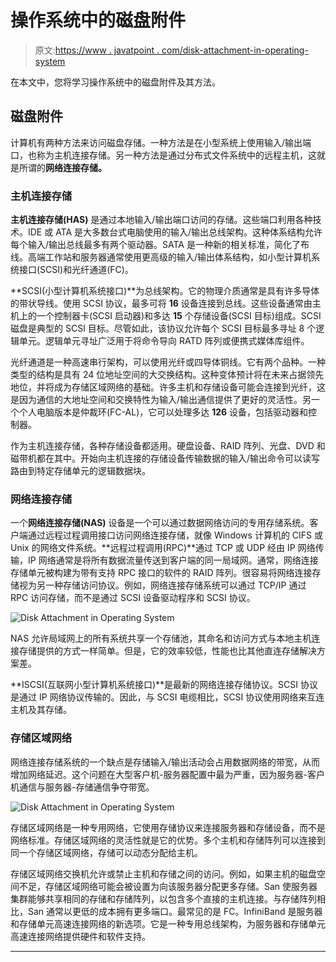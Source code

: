 # 操作系统中的磁盘附件

> 原文:[https://www . javatpoint . com/disk-attachment-in-operating-system](https://www.javatpoint.com/disk-attachment-in-operating-system)

在本文中，您将学习操作系统中的磁盘附件及其方法。

## 磁盘附件

计算机有两种方法来访问磁盘存储。一种方法是在小型系统上使用输入/输出端口，也称为主机连接存储。另一种方法是通过分布式文件系统中的远程主机，这就是所谓的**网络连接存储。**

### 主机连接存储

**主机连接存储(HAS)** 是通过本地输入/输出端口访问的存储。这些端口利用各种技术。IDE 或 ATA 是大多数台式电脑使用的输入/输出总线架构。这种体系结构允许每个输入/输出总线最多有两个驱动器。SATA 是一种新的相关标准，简化了布线。高端工作站和服务器通常使用更高级的输入/输出体系结构，如小型计算机系统接口(SCSI)和光纤通道(FC)。

**SCSI(小型计算机系统接口)**为总线架构。它的物理介质通常是具有许多导体的带状导线。使用 SCSI 协议，最多可将 **16** 设备连接到总线。这些设备通常由主机上的一个控制器卡(SCSI 启动器)和多达 **15** 个存储设备(SCSI 目标)组成。SCSI 磁盘是典型的 SCSI 目标。尽管如此，该协议允许每个 SCSI 目标最多寻址 8 个逻辑单元。逻辑单元寻址广泛用于将命令导向 RATD 阵列或便携式媒体库组件。

光纤通道是一种高速串行架构，可以使用光纤或四导体铜线。它有两个品种。一种类型的结构是具有 24 位地址空间的大交换结构。这种变体预计将在未来占据领先地位，并将成为存储区域网络的基础。许多主机和存储设备可能会连接到光纤，这是因为通信的大地址空间和交换特性为输入/输出通信提供了更好的灵活性。另一个个人电脑版本是仲裁环(FC-AL)，它可以处理多达 **126** 设备，包括驱动器和控制器。

作为主机连接存储，各种存储设备都适用。硬盘设备、RAID 阵列、光盘、DVD 和磁带机都在其中。开始向主机连接的存储设备传输数据的输入/输出命令可以读写路由到特定存储单元的逻辑数据块。

### 网络连接存储

一个**网络连接存储(NAS)** 设备是一个可以通过数据网络访问的专用存储系统。客户端通过远程过程调用接口访问网络连接存储，就像 Windows 计算机的 CIFS 或 Unix 的网络文件系统。**远程过程调用(RPC)**通过 TCP 或 UDP 经由 IP 网络传输，IP 网络通常是将所有数据流量传送到客户端的同一局域网。通常，网络连接存储单元被构建为带有支持 RPC 接口的软件的 RAID 阵列。很容易将网络连接存储视为另一种存储访问协议。例如，网络连接存储系统可以通过 TCP/IP 通过 RPC 访问存储，而不是通过 SCSI 设备驱动程序和 SCSI 协议。

![Disk Attachment in Operating System](../Images/51fd83498a1277e1dc70a307772a4a2b.png)

NAS 允许局域网上的所有系统共享一个存储池，其命名和访问方式与本地主机连接存储提供的方式一样简单。但是，它的效率较低，性能也比其他直连存储解决方案差。

**ISCSI(互联网小型计算机系统接口)**是最新的网络连接存储协议。SCSI 协议是通过 IP 网络协议传输的。因此，与 SCSI 电缆相比，SCSI 协议使用网络来互连主机及其存储。

### 存储区域网络

网络连接存储系统的一个缺点是存储输入/输出活动会占用数据网络的带宽，从而增加网络延迟。这个问题在大型客户机-服务器配置中最为严重，因为服务器-客户机通信与服务器-存储通信争夺带宽。

![Disk Attachment in Operating System](../Images/b10cb76f992d8a5f1a999e1cfbda4e9d.png)

存储区域网络是一种专用网络，它使用存储协议来连接服务器和存储设备，而不是网络标准。存储区域网络的灵活性就是它的优势。多个主机和存储阵列可以连接到同一个存储区域网络，存储可以动态分配给主机。

存储区域网络交换机允许或禁止主机和存储之间的访问。例如，如果主机的磁盘空间不足，存储区域网络可能会被设置为向该服务器分配更多存储。San 使服务器集群能够共享相同的存储和存储阵列，以包含多个直接的主机连接。与存储阵列相比，San 通常以更低的成本拥有更多端口。最常见的是 FC。InfiniBand 是服务器和存储单元高速连接网络的新选项。它是一种专用总线架构，为服务器和存储单元高速连接网络提供硬件和软件支持。

* * *